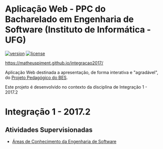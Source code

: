 # Aplicação Web - PPC do Bacharelado em Engenharia de Software (Instituto de Informática - UFG)

[![version][version-badge]][CHANGELOG] [![license][license-badge]][LICENSE]

https://matheuspiment.github.io/integracao2017/

Aplicação Web destinada a apresentação, de forma interativa e "agradável", do [Projeto Pedagógico do BES](http://www.inf.ufg.br/sites/default/files/uploads/es/ppcESPrograd.pdf).

Este projeto é desenvolvido no contexto da disciplina de Integração 1 - 2017.2

# Integração 1 - 2017.2

## Atividades Supervisionadas

* [Áreas de Conhecimento da Engenharia de Software](https://github.com/matheuspiment/integracao2017/blob/master/docs/atividade-supervisionada-19-08-2017.md)

[CHANGELOG]: ./CHANGELOG.md
[LICENSE]: ./LICENSE
[version-badge]: https://img.shields.io/badge/version-0.0.0-blue.svg
[license-badge]: https://img.shields.io/badge/licese-MIT%20License-blue.svg
